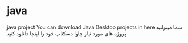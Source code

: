 # java
java project
You can download Java Desktop projects in  here
شما میتوانید پروژه های مورد نیاز جاوا دسکتاپ خود را اینجا دانلود کنید 

